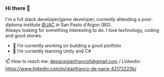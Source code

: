 ### Hi there 👋

I'm a full stack developer/game developer, currently attending a post-diploma institute [@JAC](https://jac-its.it/en/) in San Paolo d'Argon (BG). <br />
Always looking for something interesting to do. 
I love technology, coding and good stories.


- 🔭 I’m currently working on building a good portfolio
- 🌱 I’m currently learning Unity and C#


📫 How to reach me: depacegianfranco0@gmail.com / Linkedin: https://www.linkedin.com/in/gianfranco-de-pace-42172223b/


